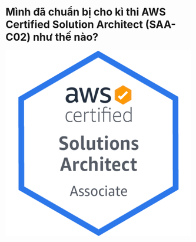 # Mình đã chuẩn bị cho kì thi AWS Certified Solution Architect (SAA-C02) như thế nào?

![SAA-badge](../images/SAA/AWS-Certified_Solutions-Architect_Associate_badge.png)
